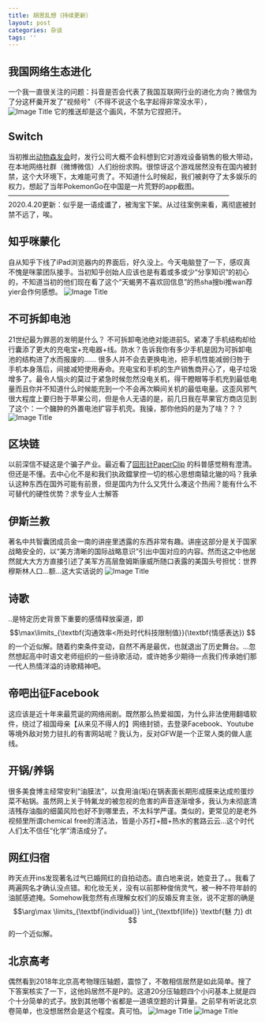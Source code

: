 ```yaml
---
title: 胡思乱想（持续更新）
layout: post
categories: 杂谈
tags: ''
---
```


## 我国网络生态进化
一个我一直很关注的问题：抖音是否会代表了我国互联网行业的进化方向？微信为了分这杯羹开发了“视频号”（不得不说这个名字起得非常没水平），
![Image Title](https://nullrecurrent.github.io//image/103.jpg) 它的推送却是这个画风，不禁为它捏把汗。


## Switch
当初推出[动物森友会](https://tech.sina.cn/2020-03-29/detail-iimxyqwa3937310.d.html)时，发行公司大概不会料想到它对游戏设备销售的极大带动，在本地网络社群（微博微信）人们纷纷求购。很惊讶这个游戏居然没有在国内被封禁，这个大环境下，太难能可贵了。不知道什么时候起，我们被剥夺了太多娱乐的权力，想起了当年PokemonGo在中国是一片荒野的app截图。
————————————————————————————————
2020.4.20更新：似乎是一语成谶了，被淘宝下架。从过往案例来看，离彻底被封禁不远了，唉。
 
## 知乎咪蒙化
自从知乎下线了iPad浏览器内的界面后，好久没上。今天电脑登了一下，感叹真不愧是咪蒙团队接手。当初知乎创始人应该也是有着或多或少“分享知识”的初心的，不知道当初的他们现在看了这个“天蝎男不喜欢回信息”的热sha搜bi推wan荐yier会作何感想。
![Image Title](https://nullrecurrent.github.io//image/96.png)

## 不可拆卸电池

21世纪最为罪恶的发明是什么？ 不可拆卸电池绝对能进前5。紧凑了手机结构却给行囊添了更大的充电宝+充电器+线。防水？告诉我你有多少手机是因为可拆卸电池的结构进了水而报废的…… 很多人并不会去更换电池，把手机性能减弱归咎于手机本身落后，间接减短使用寿命。充电宝和手机的生产销售商开心了，电子垃圾增多了。最令人恼火的莫过于紧急时候忽然没电关机，得干瞪眼等手机充到最低电量而且你并不知道什么时候能充到一个不会再次瞬间关机的最低电量。这歪风邪气很大程度上要归咎于苹果公司，但是令人无语的是，前几日我在苹果官方商店见到了这个：一个臃肿的外置电池扩容手机壳。我操，那你他妈的是为了啥？？？
 ![Image Title](https://nullrecurrent.github.io//image/95.jpg)
 
## 区块链
以前深信不疑这是个骗子产业。最近看了[回形针PaperClip](https://www.bilibili.com/video/av83366647/)  的科普感觉稍有澄清。但还是不懂。去中心化不是和我们执政鐺掌控一切的核心思想南辕北辙的吗？我承认这种东西在国外可能有前景，但是国内为什么又凭什么凑这个热闹？能有什么不可替代的硬性优势？求专业人士解答

## 伊斯兰教
著名中共智囊团成员金一南的讲座里透露的东西非常有趣。讲座这部分是关于国家战略安全的，以“美方清晰的国际战略意识”引出中国对应的内容。然而这之中他居然就大大方方直接引述了美军方高层詹姆斯康威所随口表露的美国头号担忧：世界穆斯林人口…额…这大实话说的
![Image Title](https://nullrecurrent.github.io//image/49.jpg)

## 诗歌
..是特定历史背景下重要的感情释放渠道，即
$$\max\limits_{\textbf{沟通效率<所处时代科技限制值}}(\textbf{情感表达}) $$ 
的一个近似解。随着约束条件变动，自然不再是最优，也就退出了历史舞台。…忽然想起高中时语文老师组织的一些诗歌活动，或许她多少期待一点我们传承她们那一代人热情洋溢的诗歌精神吧。

## 帝吧出征Facebook
这应该是近十年来最荒诞的网络闹剧。既然那么热爱祖国，为什么非法使用翻墙软件，绕过了祖国母亲【从来见不得人的】网络封锁，去登录Facebook、Youtube等境外敌对势力驻扎的有害网站呢？我认为，反对GFW是一个正常人类的做人底线。

## 开锅/养锅
很多美食博主经常安利“油膜法”，以食用油(垢)在锅表面长期形成膜来达成煎蛋炒菜不粘锅。虽然网上关于特氟龙的被忽视的危害的声音逐渐增多，我认为未彻底清洁残存油脂的细菌风险也好不到哪里去，不太科学严谨。类似的，更常见的是老外视频里所谓chemical free的清洁法，皆是小苏打+醋+热水的套路云云…这个时代人们太不信任“化学”清洁成分了。

## 网红归宿
昨天点开ins发现著名过气已婚网红的自拍动态。直白地来说，她变丑了。。我看了两遍网名才确认没点错。和化妆无关，没有以前那种俊俏灵气，被一种不符年龄的油腻感遮掩。Somehow我忽然有点理解女权们的反婚反育主张，说不定那的确是$$\arg\max \limits_{\textbf{individual}}  \int_{\textbf{life}} \textbf{魅 力} dt $$ 的一个近似解。

## 北京高考
偶然看到2018年北京高考物理压轴题，震惊了，不敢相信居然是如此简单。搜了下答案核实了一下，这他妈居然不是P的。这道20分压轴题四个小问基本上就是四个十分简单的式子。放到其他哪个省都是一道填空题的计算量。之前早有听说北京卷简单，也没想居然会是这个程度。真可怕。
![Image Title](https://nullrecurrent.github.io//image/50.jpg)
![Image Title](https://nullrecurrent.github.io//image/51.jpg)
